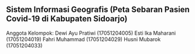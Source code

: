## Sistem Informasi Geografis (Peta Sebaran Pasien Covid-19 di Kabupaten Sidoarjo)

Anggota Kelompok:
Dewi Ayu Pratiwi (17051204005)
Esti Ika Maharani (17051204019)
Fahri Muhammad (17051204029)
Husni Mubarok (17051204033)
